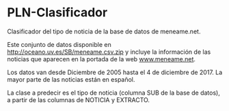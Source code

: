 # PLN-Clasificador
Clasificador del tipo de noticia de la base de datos de meneame.net. 

Este conjunto de datos disponible en http://oceano.uv.es/SB/meneame.csv.zip y 
incluye la información de las noticias que aparecen en la portada de la web 
www.meneame.net. 

Los datos van desde Diciembre de 2005 hasta el 4 de diciembre de 2017.
La mayor parte de las noticias están en español. 

La clase a predecir es el tipo de noticia (columna SUB de la base de datos), 
a partir de las columnas de NOTICIA y EXTRACTO.
